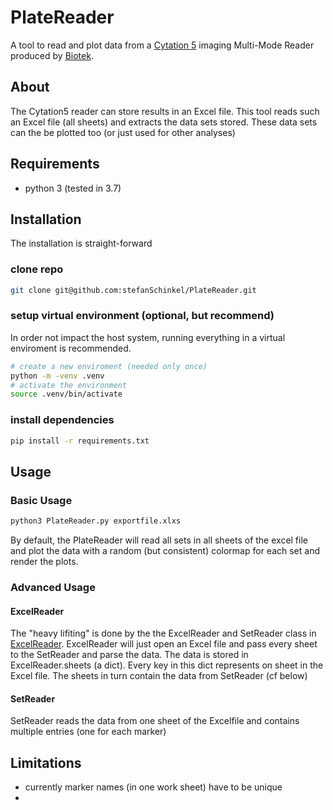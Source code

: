 # PlateReader

A tool to read and plot data from a [Cytation 5](https://www.biotek.com/products/imaging-microscopy-cell-imaging-multi-mode-readers/cytation-5-cell-imaging-multi-mode-reader/) imaging Multi-Mode Reader produced by [Biotek](https://www.biotek.com/).

## About

The Cytation5 reader can store results in an Excel file. This tool reads such an Excel file (all sheets) and extracts the data sets stored. These data sets can the be plotted too (or just used for other analyses)

## Requirements

  - python 3 (tested in 3.7)


## Installation

The installation is straight-forward
### clone repo

```sh
git clone git@github.com:stefanSchinkel/PlateReader.git
```

### setup virtual environment (optional, but recommend)

In order not impact the host system, running everything in a virtual enviroment is recommended.

```sh
# create a new enviroment (needed only once)
python -m -venv .venv
# activate the environment
source .venv/bin/activate
```

### install dependencies

```sh
pip install -r requirements.txt
```

## Usage

### Basic Usage

```sh
python3 PlateReader.py exportfile.xlxs
```

By default, the PlateReader will read all sets in all sheets of the excel file and plot the data with a random (but consistent) colormap for each set and render the plots.

### Advanced Usage
#### ExcelReader

The "heavy lifiting" is done by the the ExcelReader and SetReader class in [
ExcelReader](./lib/ExcelReader.py). ExcelReader will just open an Excel file and pass every sheet to the SetReader and parse the data. The data is stored in ExcelReader.sheets (a dict). Every key in this dict represents on sheet in the Excel file. The sheets in turn contain the data from SetReader (cf below)

#### SetReader

SetReader reads the data from one sheet of the Excelfile and contains multiple entries (one for each marker)



## Limitations

  - currently marker names (in one work sheet) have to be unique
  -


